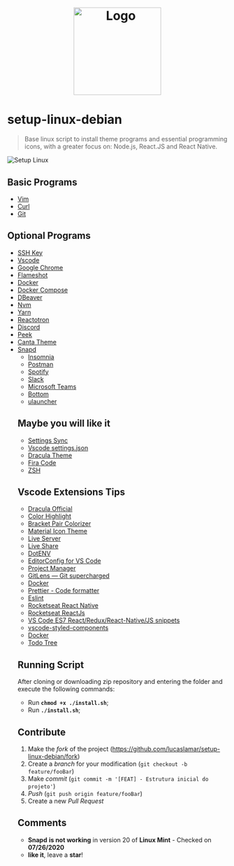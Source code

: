   <!-- Futuras Extensões || Futuros Programas -->
  <!-- <li>
    <a 
    target="_blank"
    href="">
    </a>
    </li> -->

<h1 align="center">
  <img alt="Logo" title="Logo " src="assets/linux.png" width="200px" />
</h1>

# setup-linux-debian
> Base linux script to install theme programs and essential programming icons, with a greater focus on: Node.js, React.JS and React Native.

![Setup Linux](assets/demo.gif)

 ## Basic Programs <Mandatory>

 <ul>
  <li>
    <a 
    target="_blank"
    href="https://www.vim.org/download.php">Vim
    </a>
    </li>
  <li>
    <a 
    target="_blank"
    href="https://curl.haxx.se/download.html">Curl
    </a>
    </li>
  <li>
    <a 
    target="_blank"
    href="https://git-scm.com/download/linux"> Git
    </a>
    </li>
 </ul>

## Optional Programs <You can choose via Whiptail>

<ul>
    <li>
    <a 
    target="_blank"
    href="https://docs.github.com/en/github/authenticating-to-github/connecting-to-github-with-ssh"> SSH Key
    </a>
    </li>
    <li> 
      <a 
      target="_blank"
      href="https://code.visualstudio.com/"> Vscode 
      </a>
      </li>
    <li> 
      <a 
      target="_blank"
      href="https://www.google.com/intl/pt-BR/chrome/"> Google Chrome
      </a>
      </li>
    <li> 
      <a 
      target="_blank"
      href="https://flameshot.org/getting-started/">Flameshot
      </a>
      </li>
    <li> 
      <a 
      target="_blank"
      href="https://www.docker.com/get-started"> Docker 
      </a> 
      </li>
    <li> 
      <a 
      target="_blank"
      href="https://docs.docker.com/compose/"> Docker Compose 
      </a> 
      </li>
    <li> 
      <a 
      target="_blank"
      href="https://dbeaver.io/">DBeaver
      </a>
      </li>
    <li> 
      <a 
      target="_blank"
      href="https://github.com/nvm-sh/nvm"> Nvm 
      </a>
      </li>
    <li> 
      <a 
      target="_blank"
      href="https://yarnpkg.com/en/docs/getting-started">Yarn
      </a> 
      </li>
    <li> 
      <a 
      target="_blank"
      href="https://github.com/infinitered/reactotron">Reactotron
      </a> 
      </li>
    <li> 
      <a 
      target="_blank"
      href="https://discordapp.com/">Discord
      </a> 
      </li>
    <li> 
      <a 
      target="_blank"
      href="https://github.com/phw/peek">Peek
      </a> 
      </li>
    <li> 
      <a 
      target="_blank"
      href="https://github.com/vinceliuice/Canta-theme/">Canta Theme 
      </a> 
      </li>
    <li>
      <a 
      target="_blank"
      href="https://snapcraft.io/store"> Snapd 
      </a>
      <ul>    
      <li> 
        <a 
        target="_blank"
        href="https://support.insomnia.rest/article/23-installation#ubuntu">Insomnia
        </a> 
        </li>    
      <li> 
        <a 
        target="_blank"
        href="https://postman.com">Postman
        </a> 
        </li>    
      <li> 
        <a 
        target="_blank"
        href="https://www.spotify.com/br/download/linux/"> Spotify 
        </a> 
        </li>    
      <li> 
        <a 
        target="_blank"
        href="https://slack.com/intl/pt-br/downloads/linux"> Slack 
        </a> 
        </li>    
      <li> 
        <a 
        target="_blank"
        href="https://snapcraft.io/teams"> Microsoft Teams 
        </a> 
        </li>
	<li>
        <a
        target="_blank"
        href="https://github.com/ClementTsang/bottom"> Bottom
        </a>
        </li>
      <li>
        <a
        target="_blank"
        href="https://ulauncher.io/"> ulauncher
        </a>
        </li>
</ul>

 ## Maybe you will like it <NOT in the script>
<ul>
  <li>
    <a 
    target="_blank"
    href="https://code.visualstudio.com/docs/editor/settings-sync">Settings Sync
    </a>
    </li>
    <li>
    <a 
    target="_blank"
    href="https://gist.github.com/diego3g/b1b189063d21b96d6144ca896755be64">Vscode settings.json
    </a>
    </li>
  <li>
    <a 
    target="_blank"
    href="https://draculatheme.com/">Dracula Theme
    </a>
    </li>
  <li>
    <a 
    target="_blank"
    href="https://github.com/tonsky/FiraCode">Fira Code
    </a>
    </li>
  <li>
    <a 
    target="_blank"
    href="https://www.notion.so/Configurando-o-Terminal-c3dcaf4c54a241228288b513c4e936b4">ZSH
    </a>
    </li>
</ul>



## Vscode Extensions Tips <Settings Sync>
<ul>
  <li>
    <a 
    target="_blank"
    href="https://marketplace.visualstudio.com/items?itemName=dracula-theme.theme-dracula">Dracula Official
    </li>
  <li>
    <a 
    target="_blank"
    href="https://marketplace.visualstudio.com/items?itemName=naumovs.color-highlight">Color Highlight
    </a>
    </li>
  <li>
    <a 
    target="_blank"
    href="https://marketplace.visualstudio.com/items?itemName=CoenraadS.bracket-pair-colorizer">Bracket Pair Colorizer
    </a>
    </li>
  <li>
    <a 
    target="_blank"
    href="https://marketplace.visualstudio.com/items?itemName=PKief.material-icon-theme">Material Icon Theme
    </a>
    </li> 
  <li>
    <a 
    target="_blank"
    href="https://marketplace.visualstudio.com/items?itemName=ritwickdey.LiveServer">Live Server
    </a>
    </li>    
  <li>
    <a 
    target="_blank"
    href="https://marketplace.visualstudio.com/items?itemName=MS-vsliveshare.vsliveshare">Live Share
    </a>
    </li>
  <li>
    <a 
    target="_blank"
    href="https://marketplace.visualstudio.com/items?itemName=mikestead.dotenv">DotENV
    </a>
    </li>
  <li>
    <a 
    target="_blank"
    href="https://marketplace.visualstudio.com/items?itemName=EditorConfig.EditorConfig">EditorConfig for VS Code
    </a>
    </li>
  <li>
    <a 
    target="_blank"
    href="https://marketplace.visualstudio.com/items?itemName=alefragnani.project-manager">Project Manager
    </a>
    </li>
  <li>
    <a 
    target="_blank"
    href="https://marketplace.visualstudio.com/items?itemName=eamodio.gitlens">GitLens — Git supercharged
    </a>
    </li>
  <li>
    <a 
    target="_blank"
    href="">Docker
    </a>
    </li>
  <li>
    <a 
    target="_blank"
    href="https://marketplace.visualstudio.com/items?itemName=esbenp.prettier-vscode">Prettier - Code formatter
    </a>
    </li>
  <li>
    <a 
    target="_blank"
    href="https://marketplace.visualstudio.com/items?itemName=dbaeumer.vscode-eslint">Eslint
    </a>
    </li>
  <li>
    <a 
    target="_blank"
    href="https://marketplace.visualstudio.com/items?itemName=rocketseat.RocketseatReactNative">Rocketseat React Native
    </a>
    </li>
  <li>
    <a 
    target="_blank"
    href="https://marketplace.visualstudio.com/items?itemName=rocketseat.RocketseatReactJS">Rocketseat ReactJs
    </a>
    </li>
  <li>
    <a 
    target="_blank"
    href="https://marketplace.visualstudio.com/items?itemName=dsznajder.es7-react-js-snippets">VS Code ES7 React/Redux/React-Native/JS snippets
    </a>
    </li>
  <li>
    <a 
    target="_blank"
    href="https://marketplace.visualstudio.com/items?itemName=jpoissonnier.vscode-styled-components">vscode-styled-components
    </li>
  <li>
    <a 
    target="_blank"
    href="https://marketplace.visualstudio.com/items?itemName=ms-azuretools.vscode-docker">Docker
    </a>
    </li>
  <li>
    <a 
    target="_blank"
    href="https://marketplace.visualstudio.com/items?itemName=Gruntfuggly.todo-tree">Todo Tree
    </a>
    </li>
</ul>

## Running Script

After cloning or downloading zip repository and entering the folder and execute the following commands:
- Run **`chmod +x ./install.sh`**;
- Run **`./install.sh`**;

## Contribute

1. Make the _fork_ of the project (<https://github.com/lucaslamar/setup-linux-debian/fork>)
2. Create a _branch_ for your modification (`git checkout -b feature/fooBar`)
3. Make _commit_ (`git commit -m '[FEAT] - Estrutura inicial do projeto'`)
4. _Push_ (`git push origin feature/fooBar`)
5. Create a new _Pull Request_

## Comments

- **Snapd** **is not working** in version 20 of **Linux Mint** - Checked on **07/26/2020**
- **like it**, leave a **star**!
